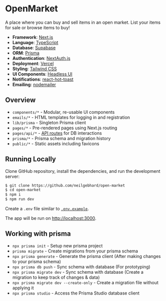 # OpenMarket

A place where you can buy and sell items in an open market. List your items for sale or browse items to buy!

- **Framework**: [Next.js](https://nextjs.org/)
- **Language**: [TypeScript](https://www.typescriptlang.org/)
- **Database**: [Supabase](https://supabase.com/)
- **ORM**: [Prisma](https://prisma.io/)
- **Authentication**: [NextAuth.js](https://next-auth.js.org/)
- **Deployment**: [Vercel](https://vercel.com)
- **Styling**: [Tailwind CSS](https://tailwindcss.com/)
- **UI Components**: [Headless UI](https://headlessui.dev/)
- **Notifications**: [react-hot-toast](https://react-hot-toast.com/)
- **Emailing**: [nodemailer](https://nodemailer.com/about/)

## Overview

- `components/*` - Modular, re-usable UI components
- `emails/*` - HTML templates for logging in and registration
- `lib/prisma` - Singleton Prisma client
- `pages/*` - Pre-rendered pages using Next.js routing
- `pages/api/*` - [API routes](https://nextjs.org/docs/api-routes/introduction) for DB interactions
- `prisma/*` - Prisma schema and migration history
- `public/*` - Static assets including favicons

## Running Locally

Clone GitHub repository, install the dependencies, and run the development server:

```bash
$ git clone https://github.com/neilgebhard/open-market
$ cd open-market
$ npm i
$ npm run dev
```

Create a `.env` file similar to [`.env.example`](https://github.com/neilgebhard/open-market/blob/main/.env.example).

The app will be run on [http://localhost:3000](http://localhost:3000).

## Working with prisma

- `npx prisma init` - Setup new prisma project
- `prisma migrate` - Create migrations from your prisma schema
- `npx prisma generate` - Generate the prisma client (After making changes to your prisma schema)
- `npx prisma db push` - Sync schema with database (For prototyping)
- `npx prisma migrate dev` - Sync schema with database (Create a migration to keep track of changes & data)
- `npx prisma migrate dev --create-only` - Create a migration file without applying it
- `npx prisma studio` - Access the Prisma Studio database client
